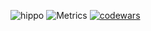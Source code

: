 ![hippo](https://d14wqgquvu61po.cloudfront.net/i8vzr4%2Fpreview%2F53970619%2Fmain_large.gif?response-content-disposition=inline%3Bfilename%3D%22main_large.gif%22%3B&response-content-type=image%2Fgif&Expires=1698340370&Signature=gVzxUBZ8uLN8bbf-fLy77YuqBGFjEQMmZIPDKhqtB7bhm6tgVVnwFM8LqFKgmZ-SKPyvoBezqYU-RWXJ4aFNQiGGWziIR3M~tdHL04u0bVnf1ArYmsmfGn0GL4-kjrDbfXa9mgYJ2hNSRku6bJxYW~lgT9MFQYpF2TrDzGtTm~fOjnL9qXgMetwchfmrT0~OCgWHYsvRTngzL9ETrPo7q3Pmqf0bd8qw1dRFKUqdsHBxvKuodmVOMmzkv8e4PN27-8GRO4nhtC0DP3nABZu4ib7nLwXxJe4X4NbZI~TH6nOJ7V6k~KpJWVaQikNyVGsm-NaRUf~Xfa8syq0vfuKOdA__&Key-Pair-Id=APKAJT5WQLLEOADKLHBQ)
![Metrics](https://metrics.lecoq.io/KegsZooL?template=classic&people=1&isocalendar=1&habits=1&languages=1&lines=1&leetcode=1&discussions=1&followup=1&base=header%2C%20activity%2C%20community%2C%20repositories%2C%20metadata&base.indepth=false&base.hireable=false&base.skip=false&isocalendar=false&isocalendar.duration=half-year&languages=false&languages.limit=8&languages.threshold=0%25&languages.other=false&languages.colors=github&languages.sections=most-used&languages.indepth=false&languages.analysis.timeout=15&languages.analysis.timeout.repositories=7.5&languages.categories=markup%2C%20programming&languages.recent.categories=markup%2C%20programming&languages.recent.load=300&languages.recent.days=14&lines=false&lines.sections=base&lines.repositories.limit=4&lines.history.limit=1&lines.delay=0&habits=false&habits.from=200&habits.days=14&habits.facts=true&habits.charts=false&habits.charts.type=classic&habits.trim=false&habits.languages.limit=8&habits.languages.threshold=0%25&followup=false&followup.sections=repositories&followup.indepth=false&followup.archived=true&people=false&people.limit=24&people.identicons=false&people.identicons.hide=false&people.size=28&people.types=followers%2C%20following&people.shuffle=false&discussions=false&discussions.categories=true&discussions.categories.limit=0&leetcode=false&leetcode.user=KegsZool&leetcode.sections=solved&leetcode.limit.skills=10&leetcode.limit.recent=2&config.timezone=Europe%2FMoscow)
 [![codewars](https://www.codewars.com/users/KegsZool/badges/large)](https://www.codewars.com/users/KegsZool)
